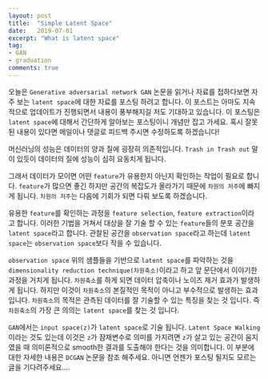 ```yaml
---
layout: post
title:  "Simple Latent Space"
date:   2019-07-01
excerpt: "What is latent space"
tag:
- GAN
- graduation
comments: true
---
```


오늘은 `Generative adversarial network GAN` 논문을 읽거나 자료를 접하다보면 자주 보는 `latent space`에 대한 자료를 포스팅 하려고 합니다. 이 포스트는 아마도 지속적으로 업데이트가 진행되면서 내용이 풍부해지길 저도 기대하고 있습니다. 이 포스팅은 `latent space`에 대해서 간단하게 알아보는 포스팅이니 개념만 잡고 가세요. 혹시 잘못된 내용이 있다면 메일이나 댓글로 피드백 주시면 수정하도록 하겠습니다!  

머신러닝의 성능은 데이터의 양과 질에 굉장히 의존적입니다. `Trash in Trash out` 말이 있듯이 데이터의 질에 성능이 심히 요동치게 됩니다.  

그래서 데이터가 모이면 어떤 `feature`가 유용한지 아닌지 확인하는 작업이 필요로 합니다. `feature`가 많으면 좋긴 하지만 공간의 복잡도가 올라가기 때문에 `차원의 저주`에 빠지게 됩니다. `차원의 저주`는 다음에 기회가 되면 다뤄 보도록 하겠습니다.  

유용한 `feature`를 확인하는 과정을 `feature selection`, `feature extraction`이라고 합니다. 이러한 기법을 거쳐서 대상을 잘 기술 할 수 있는 `feature`들의 분포 공간을 `latent space`라고 합니다. 관찰된 공간을 `observation space`라고 하는데 `latent space`는 `observation space`보다 작을 수 있습니다.  

`observation space` 위의 샘플들을 기반으로 `latent space`를 파악하는 것을 `dimensionality reduction technique(차원축소)`이라고 하고 앞 문단에서 이야기한 과정을 거치게 됩니다. `차원축소`를 하게 되면 데이터 압축이나 노이즈 제거 효과가 발생하게 됩니다. 하지만 이것이 `차원축소`의 본질적인 목적이 아니고 부수적으로 발생하는 효과입니다. `차원축소`의 목적은 관측된 데이터를 잘 기술할 수 있는 특징을 찾는 것 입니다. 즉 `차원축소`의 가장 큰 의의는 `latent space`를 찾는 것 입니다.  

`GAN`에서는 `input space(z)`가 `latent space`로 기술 됩니다. `Latent Space Walking`이라는 것도 있는데 이것은 `z`가 잠재변수로 의미를 가지려면 `z`가 살고 있는 공간이 움지였을 때 의미론적으로 smooth한 결과를 도출해야 한다는 것을 의미합니다. 이 부분에 대한 자세한 내용은 `DCGAN` 논문을 참조 해주세요. 아니면 언젠가 포스팅 될지도 모르는 글을 기다려주세요....
